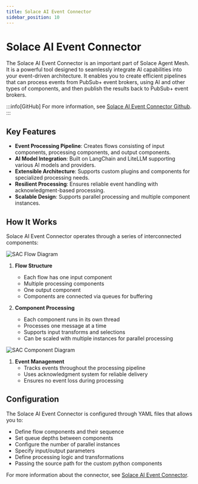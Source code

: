 ```yaml
---
title: Solace AI Event Connector
sidebar_position: 10
---
```


# Solace AI Event Connector

The Solace AI Event Connector is an important part of Solace Agent Mesh. It is a powerful tool designed to seamlessly integrate AI capabilities into your event-driven architecture. It enables you to create efficient pipelines that can process events from PubSub+ event brokers, using AI and other types of components, and then publish the results back to PubSub+ event brokers.

:::info[GitHub]
For more information, see [Solace AI Event Connector Github](https://github.com/SolaceLabs/solace-ai-connector).
:::

## Key Features

- **Event Processing Pipeline**: Creates flows consisting of input components, processing components, and output components.
- **AI Model Integration**: Built on LangChain and LiteLLM supporting various AI models and providers.
- **Extensible Architecture**: Supports custom plugins and components for specialized processing needs.
- **Resilient Processing**: Ensures reliable event handling with acknowledgment-based processing.
- **Scalable Design**: Supports parallel processing and multiple component instances.

## How It Works

Solace AI Event Connector operates through a series of interconnected components:

![SAC Flow Diagram](../../../static/img/sac-flows.png)


1. **Flow Structure**
   - Each flow has one input component
   - Multiple processing components
   - One output component
   - Components are connected via queues for buffering

2. **Component Processing**
   - Each component runs in its own thread
   - Processes one message at a time
   - Supports input transforms and selections
   - Can be scaled with multiple instances for parallel processing
  
![SAC Component Diagram](../../../static/img/sac_parts_of_a_component.png)


1. **Event Management**
   - Tracks events throughout the processing pipeline
   - Uses acknowledgment system for reliable delivery
   - Ensures no event loss during processing

## Configuration

The Solace AI Event Connector is configured through YAML files that allows you to:
- Define flow components and their sequence
- Set queue depths between components
- Configure the number of parallel instances
- Specify input/output parameters
- Define processing logic and transformations
- Passing the source path for the custom python components

For more information about the connector, see [Solace AI Event Connector](https://github.com/SolaceLabs/solace-ai-connector/blob/main/docs/index.md).
